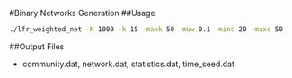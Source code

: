 #Binary Networks Generation
##Usage

```zsh
./lfr_weighted_net -N 1000 -k 15 -maxk 50 -muw 0.1 -minc 20 -maxc 50
```

##Output Files

- community.dat, network.dat, statistics.dat, time_seed.dat